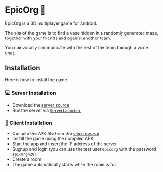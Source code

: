 # EpicOrg 🐇

EpicOrg is a 3D multiplayer game for Android.

The aim of the game is to find a vase hidden in a randomly generated maze, together with your friends and against another team.

You can vocally communicate with the rest of the team through a voice chat.

## Installation

Here is how to install the game.

### 💻 Server Installation

- Download the [server source](https://github.com/epicorg/game_server)
- Run the server via [`ServerLauncher`](https://github.com/epicorg/game_server/blob/master/src/main/java/server/ServerLauncher.java)


### 📱 Client Installation

- Compile the APK file from the [client source](https://github.com/epicorg/game_graphics)
- Install the game using the compiled APK
- Start the app and insert the IP address of the server
- Sugnup and login (you can use the test user `epicorg` with the password `epicorg420`)
- Create a room
- The game automatically starts when the room is full


<!--
Made with 🖤
by EPICORG
-->

